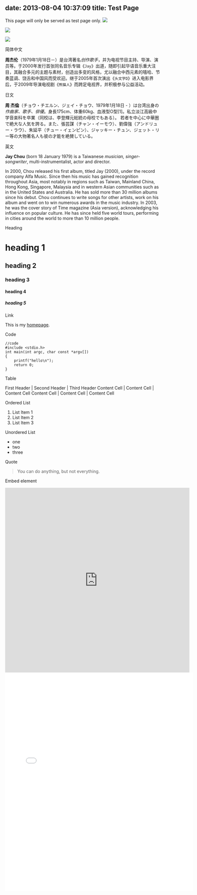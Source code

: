date: 2013-08-04 10:37:09
title: Test Page
---

This page will only be served as test page only. 
![](http://placehold.it/1000x200)

![](http://placehold.it/1300x200)

![](http://placehold.it/500x200)

<!--MORE-->

简体中文

**周杰伦**（1979年1月18日－）是台湾著名*创作歌手*，并为电视节目主持、导演、演员等。于2000年发行首张同名音乐专辑《`Jay`》出道，随即引起华语音乐重大注目，其融合多元的主题与素材，创造出多变的风格，尤以融合中西元素的嘻哈、节奏蓝调、饶舌和中国风而受欢迎。继于2005年首次演出《`头文字D`》进入电影界后，于2009年导演电视剧《`熊猫人`》而跨足电视界，并积极参与公益活动。

日文

**周 杰倫**（チョウ・チエルン、ジェイ・チョウ、1979年1月18日 - ）は台湾出身の*作曲家、歌手、俳優*。身長175cm、体重60kg、血液型O型[1]。私立淡江高級中学音楽科を卒業（同校は、李登輝元総統の母校でもある）。
若者を中心に中華圏で絶大な人気を誇る。また、張芸謀（チャン・イーモウ）、劉偉強（アンドリュー・ラウ）、朱延平（チュー・イェンピン）、ジャッキー・チュン、ジェット・リー等の大物著名人も彼の才能を絶賛している。

英文

**Jay Chou** (born 18 January 1979) is a Taiwanese *musician, singer-songwriter*, multi-instrumentalist, actor and director.

In 2000, Chou released his first album, titled Jay (2000), under the record company Alfa Music. Since then his music has gained recognition throughout Asia, most notably in regions such as Taiwan, Mainland China, Hong Kong, Singapore, Malaysia and in western Asian communities such as in the United States and Australia. He has sold more than 30 million albums since his debut. Chou continues to write songs for other artists, work on his album and went on to win numerous awards in the music industry. In 2003, he was the cover story of Time magazine (Asia version), acknowledging his influence on popular culture. He has since held five world tours, performing in cities around the world to more than 10 million people.

Heading

# heading 1
## heading 2
### heading 3
#### heading 4
##### heading 5

Link

This is my [homepage][].

[homepage]: http://hanhaishan.com

Code

    //code
    #include <stdio.h>
    int main(int argc, char const *argv[])
    {
        printf("hello\n");
        return 0;
    }


Table

First Header | Second Header | Third Header
Content Cell | Content Cell  | Content Cell
Content Cell | Content Cell  | Content Cell

Ordered List 

1.  List Item 1
2. List Item 2
3. List Item 3

Unordered List

* one
* two
* three

Quote

>You can do anything, 
>but not everything.


Embed element

<iframe class="vine-embed" src="https://vine.co/v/biTaEEwdq2n/embed/postcard" width="600" height="600" frameborder="0"></iframe><script async src="//platform.vine.co/static/scripts/embed.js" charset="utf-8"></script>

<iframe src="//instagram.com/p/iYp9U0MtrZ/embed/" width="612" height="710" frameborder="0" scrolling="no" allowtransparency="true"></iframe>
